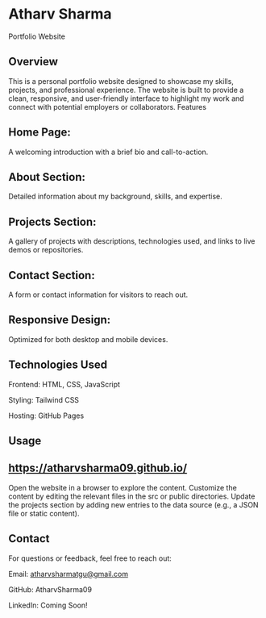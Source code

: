 # Atharv Sharma
Portfolio Website
## Overview
This is a personal portfolio website designed to showcase my skills, projects, and professional experience. The website is built to provide a clean, responsive, and user-friendly interface to highlight my work and connect with potential employers or collaborators.
Features

## Home Page:
A welcoming introduction with a brief bio and call-to-action.
## About Section:
Detailed information about my background, skills, and expertise.
## Projects Section:
 A gallery of projects with descriptions, technologies used, and links to live demos or repositories.
## Contact Section:
A form or contact information for visitors to reach out.
## Responsive Design:
Optimized for both desktop and mobile devices.

## Technologies Used

Frontend: HTML, CSS, JavaScript

Styling: Tailwind CSS

Hosting: GitHub Pages



## Usage
## https://atharvsharma09.github.io/

Open the website in a browser to explore the content.
Customize the content by editing the relevant files in the src or public directories.
Update the projects section by adding new entries to the data source (e.g., a JSON file or static content).


## Contact
For questions or feedback, feel free to reach out:

Email: atharvsharmatgu@gmail.com

GitHub: AtharvSharma09

LinkedIn: Coming Soon!

